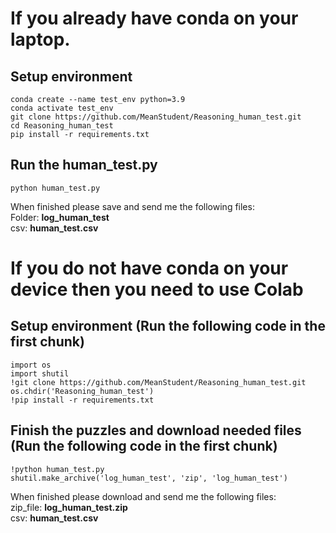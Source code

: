 # If you already have conda on your laptop.

## Setup environment
```
conda create --name test_env python=3.9
conda activate test_env
git clone https://github.com/MeanStudent/Reasoning_human_test.git
cd Reasoning_human_test
pip install -r requirements.txt
```

## Run the human_test.py
```
python human_test.py
```
When finished please save and send me the following files:  
Folder: **log_human_test**  
csv: **human_test.csv**

# If you do not have conda on your device then you need to use Colab
## Setup environment (Run the following code in the first chunk)
```
import os
import shutil
!git clone https://github.com/MeanStudent/Reasoning_human_test.git
os.chdir('Reasoning_human_test')
!pip install -r requirements.txt
```

## Finish the puzzles and download needed files (Run the following code in the first chunk)
```
!python human_test.py
shutil.make_archive('log_human_test', 'zip', 'log_human_test')
```
When finished please download and send me the following files:  
zip_file: **log_human_test.zip**  
csv: **human_test.csv**
